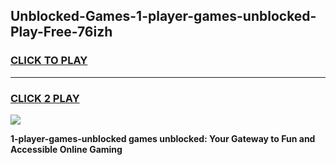 
## Unblocked-Games-1-player-games-unblocked-Play-Free-76izh
<h3>
<a href="https://premium76.site?title=1-player-games-unblocked&ref=20A">CLICK TO PLAY</a></h3>
<hr>

<h3>
<a href="https://premium76.site?title=1-player-games-unblocked&ref=20A">CLICK 2 PLAY</a>
  
</h3>

<a href="https://premium76.site?title=1-player-games-unblocked&ref=20A"><img src="https://clearcache.store/games.png"></a>


**1-player-games-unblocked games unblocked: Your Gateway to Fun and Accessible Online Gaming**
